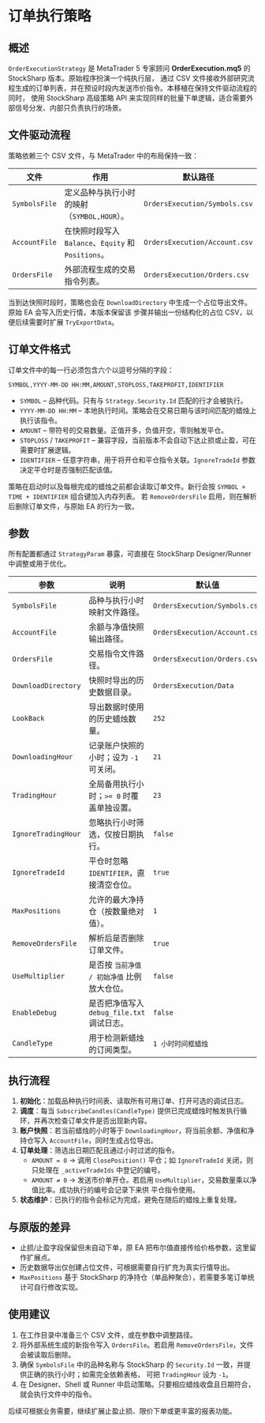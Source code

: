 # 订单执行策略

## 概述

`OrderExecutionStrategy` 是 MetaTrader 5 专家顾问 **OrderExecution.mq5** 的 StockSharp 版本。原始程序扮演一个纯执行层，
通过 CSV 文件接收外部研究流程生成的订单列表，并在预设时段内发送市价指令。本移植在保持文件驱动流程的同时，
使用 StockSharp 高级策略 API 来实现同样的批量下单逻辑，适合需要外部信号分发、内部只负责执行的场景。

## 文件驱动流程

策略依赖三个 CSV 文件，与 MetaTrader 中的布局保持一致：

| 文件 | 作用 | 默认路径 |
| --- | --- | --- |
| `SymbolsFile` | 定义品种与执行小时的映射（`SYMBOL,HOUR`）。 | `OrdersExecution/Symbols.csv` |
| `AccountFile` | 在快照时段写入 `Balance`、`Equity` 和 `Positions`。 | `OrdersExecution/Account.csv` |
| `OrdersFile` | 外部流程生成的交易指令列表。 | `OrdersExecution/Orders.csv` |

当到达快照时段时，策略也会在 `DownloadDirectory` 中生成一个占位导出文件。原始 EA 会写入历史行情，本版本保留该
步骤并输出一份结构化的占位 CSV，以便后续需要时扩展 `TryExportData`。

## 订单文件格式

订单文件中的每一行必须包含六个以逗号分隔的字段：

```
SYMBOL,YYYY-MM-DD HH:MM,AMOUNT,STOPLOSS,TAKEPROFIT,IDENTIFIER
```

* `SYMBOL` – 品种代码。只有与 `Strategy.Security.Id` 匹配的行才会被执行。
* `YYYY-MM-DD HH:MM` – 本地执行时间。策略会在交易日期与该时间匹配的蜡烛上执行该指令。
* `AMOUNT` – 带符号的交易数量。正值开多，负值开空，零则触发平仓。
* `STOPLOSS` / `TAKEPROFIT` – 兼容字段，当前版本不会自动下达止损或止盈，可在需要时扩展逻辑。
* `IDENTIFIER` – 任意字符串，用于将开仓和平仓指令关联。`IgnoreTradeId` 参数决定平仓时是否强制匹配该值。

策略在启动时以及每根完成的蜡烛之前都会读取订单文件。新行会按 `SYMBOL + TIME + IDENTIFIER` 组合键加入内存列表。
若 `RemoveOrdersFile` 启用，则在解析后删除订单文件，与原始 EA 的行为一致。

## 参数

所有配置都通过 `StrategyParam` 暴露，可直接在 StockSharp Designer/Runner 中调整或用于优化。

| 参数 | 说明 | 默认值 |
| --- | --- | --- |
| `SymbolsFile` | 品种与执行小时映射文件路径。 | `OrdersExecution/Symbols.csv` |
| `AccountFile` | 余额与净值快照输出路径。 | `OrdersExecution/Account.csv` |
| `OrdersFile` | 交易指令文件路径。 | `OrdersExecution/Orders.csv` |
| `DownloadDirectory` | 快照时导出的历史数据目录。 | `OrdersExecution/Data` |
| `LookBack` | 导出数据时使用的历史蜡烛数量。 | `252` |
| `DownloadingHour` | 记录账户快照的小时；设为 `-1` 可关闭。 | `21` |
| `TradingHour` | 全局备用执行小时；`>= 0` 时覆盖单独设置。 | `23` |
| `IgnoreTradingHour` | 忽略执行小时筛选，仅按日期执行。 | `false` |
| `IgnoreTradeId` | 平仓时忽略 `IDENTIFIER`，直接清空仓位。 | `true` |
| `MaxPositions` | 允许的最大净持仓（按数量绝对值）。 | `1` |
| `RemoveOrdersFile` | 解析后是否删除订单文件。 | `true` |
| `UseMultiplier` | 是否按 `当前净值 / 初始净值` 比例放大仓位。 | `false` |
| `EnableDebug` | 是否把净值写入 `debug_file.txt` 调试日志。 | `false` |
| `CandleType` | 用于检测新蜡烛的订阅类型。 | `1 小时时间框蜡烛` |

## 执行流程

1. **初始化**：加载品种执行时间表、读取所有可用订单、打开可选的调试日志。
2. **调度**：每当 `SubscribeCandles(CandleType)` 提供已完成蜡烛时触发执行循环，并再次检查订单文件是否出现新内容。
3. **账户快照**：若当前蜡烛的小时等于 `DownloadingHour`，将当前余额、净值和净持仓写入 `AccountFile`，同时生成占位导出。
4. **订单处理**：筛选出日期匹配且通过小时过滤的指令。
   * `AMOUNT = 0` → 调用 `ClosePosition()` 平仓；如 `IgnoreTradeId` 关闭，则只处理在 `_activeTradeIds` 中登记的编号。
   * `AMOUNT ≠ 0` → 发送市价单开仓。若启用 `UseMultiplier`，交易数量乘以净值比率。成功执行的编号会记录下来供
     平仓指令使用。
5. **状态维护**：已执行的指令会标记为完成，避免在随后的蜡烛上重复处理。

## 与原版的差异

* 止损/止盈字段保留但未自动下单，原 EA 把布尔值直接传给价格参数，这里留作扩展点。
* 历史数据导出仅创建占位文件，可根据需要自行扩充为真实行情导出。
* `MaxPositions` 基于 StockSharp 的净持仓（单品种聚合），若需要多笔订单统计可自行修改实现。

## 使用建议

1. 在工作目录中准备三个 CSV 文件，或在参数中调整路径。
2. 将外部系统生成的新指令写入 `OrdersFile`。若启用 `RemoveOrdersFile`，文件会被读取后删除。
3. 确保 `SymbolsFile` 中的品种名称与 StockSharp 的 `Security.Id` 一致，并提供正确的执行小时；如需完全依赖表格，
   可把 `TradingHour` 设为 `-1`。
4. 在 Designer、Shell 或 Runner 中启动策略。只要相应蜡烛收盘且日期符合，就会执行文件中的指令。

后续可根据业务需要，继续扩展止盈止损、限价下单或更丰富的报表功能。
